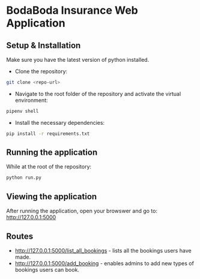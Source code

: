 # BodaBoda Insurance Web Application

## Setup & Installation
Make sure you have the latest version of python installed.
- Clone the repository:
```bash
git clone <repo-url>
```
- Navigate to the root folder of the repository and activate the virtual environment:
```bash
pipenv shell
```
- Install the necessary dependencies:
```bash
pip install -r requirements.txt
```

## Running the application
While at the root of the repository:
```bash
python run.py
```

## Viewing the application
After running the application, open your browswer and go to:
http://127.0.0.1:5000

## Routes
- http://127.0.0.1:5000/list_all_bookings - lists all the bookings users have made.
- http://127.0.0.1:5000/add_booking - enables admins to add new types of bookings users can book.